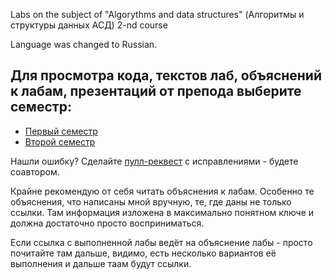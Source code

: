 Labs on the subject of "Algorythms and data structures" (Алгоритмы и структуры данных АСД) 2-nd course

Language was changed to Russian.


## Для просмотра кода, текстов лаб, объяснений к лабам, презентаций от препода выберите семестр:

 - [Первый семестр](/markdown/Semester_1.md)
 - [Второй семестр](/markdown/Semester_2.md)




Нашли ошибку? Сделайте [пулл-реквест](https://habr.com/ru/articles/125999/) с исправлениями - будете соавтором.

Крайне рекомендую от себя читать объяснения к лабам. Особенно те объяснения, что написаны мной вручную, те, где даны не только ссылки. Там информация изложена в максимально понятном ключе и должна достаточно просто восприниматься.
 
Если ссылка с выполненной лабы ведёт на объяснение лабы - просто почитайте там дальше, видимо, есть несколько вариантов её выполнения и дальше таам будут ссылки.

